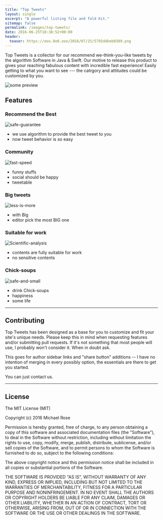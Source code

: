 ```yaml
---
title: "Top Tweets"
layout: single
excerpt: "A powerful listing file and fold Kit."
sitemap: false
permalink: /images/top-tweets/
date: 2016-06-25T18:38:52+00:00
header:
  teaser: https://ooo.0o0.ooo/2016/07/25/5795ddbeb0309.png
---
```


Top Tweets is a collector for our recommend we-think-you-like tweets by the algorithm Software in Java & Swift. Our motive to release this product to gives your reaching fabulous content with incredible fast experience!  Easily getting to what you want to see --- the catrgory and attitudes could be customized by you.

![some preview][1]

[1]: https://ooo.0o0.ooo/2016/07/25/5795ddbeb0309.png



## Features

### Recommend the Best

![safe-guarantee](https://ooo.0o0.ooo/2016/07/25/5795dd3a27a01.png)

- we use algorithm to provide the best tweet to you
- now tweet behavior is so easy

### Community

![fast-speed](https://ooo.0o0.ooo/2016/07/25/5795dd3a2fc89.png)

- funny stuffs
- social should be happy
- tweetable


### Big tweets

![less-is-more](https://ooo.0o0.ooo/2016/07/25/5795dd3a30a48.png)

- with Big
- editor pick the most BIG one


### Suitable for work

![Scientific-analysis](https://ooo.0o0.ooo/2016/07/25/5795dd3a35a68.png)

- contents are fully suitable for work
- no sensitive contents


### Chick-soups

![safe-and-small](https://ooo.0o0.ooo/2016/07/25/5795dd3a40636.png)

- drink Chick-soups
- happiness
- some life


---

## Contributing

Top Tweets has been designed as a base for you to customize and fit your site's unique needs. Please keep this in mind when requesting features and/or submitting pull requests. If it's not something that most people will use, I probably won't consider it. When in doubt ask. 

This goes for author sidebar links and "share button" additions -- I have no intention of merging in every possibly option, the essentials are there to get you started.

You can just contact us.

---

## License

The MIT License (MIT)

Copyright (c) 2016 Michael Rose

Permission is hereby granted, free of charge, to any person obtaining a copy
of this software and associated documentation files (the "Software"), to deal
in the Software without restriction, including without limitation the rights
to use, copy, modify, merge, publish, distribute, sublicense, and/or sell
copies of the Software, and to permit persons to whom the Software is
furnished to do so, subject to the following conditions:

The above copyright notice and this permission notice shall be included in all
copies or substantial portions of the Software.

THE SOFTWARE IS PROVIDED "AS IS", WITHOUT WARRANTY OF ANY KIND, EXPRESS OR
IMPLIED, INCLUDING BUT NOT LIMITED TO THE WARRANTIES OF MERCHANTABILITY,
FITNESS FOR A PARTICULAR PURPOSE AND NONINFRINGEMENT. IN NO EVENT SHALL THE
AUTHORS OR COPYRIGHT HOLDERS BE LIABLE FOR ANY CLAIM, DAMAGES OR OTHER
LIABILITY, WHETHER IN AN ACTION OF CONTRACT, TORT OR OTHERWISE, ARISING FROM,
OUT OF OR IN CONNECTION WITH THE SOFTWARE OR THE USE OR OTHER DEALINGS IN THE
SOFTWARE.
